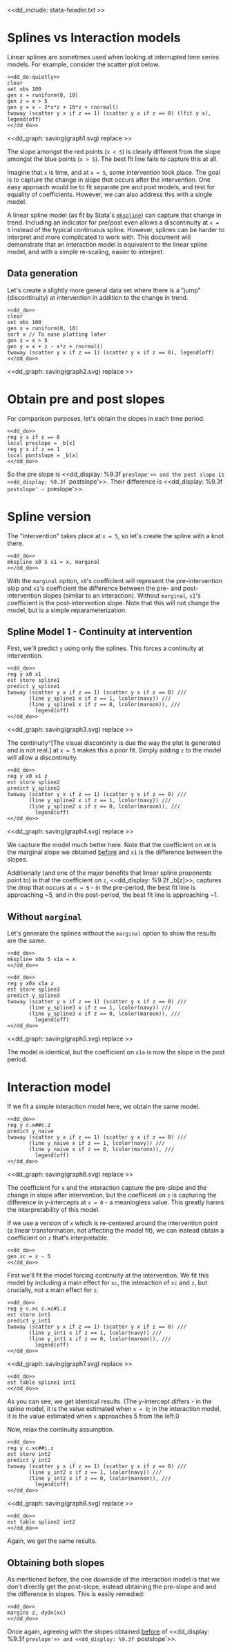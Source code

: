 <<dd_include: stata-header.txt >>

# Splines vs Interaction models

Linear splines are sometimes used when looking at interrupted time series models. For example, consider the scatter plot below.

~~~~
<<dd_do:quietly>>
clear
set obs 100
gen x = runiform(0, 10)
gen z = x > 5
gen y = x - 2*x*z + 10*z + rnormal()
twoway (scatter y x if z == 1) (scatter y x if z == 0) (lfit y x), legend(off)
<</dd_do>>
~~~~

<<dd_graph: saving(graph1.svg) replace >>

The slope amongst the red points (`x < 5`) is clearly different from the slope amongst the blue points (`x > 5`). The best fit line fails to capture
this at all.

Imagine that `x` is time, and at `x = 5`, some intervention took place. The goal is to capture the change in slope that occurs after the
intervention. One easy approach would be to fit separate pre and post models, and test for equality of coefficients. However, we can also address this
with a single model.

A linear spline model (as fit by Stata's [`mkspline`](https://www.stata.com/manuals/rmkspline.pdf)) can capture that change in trend. Including an
indicator for pre/post even allows a discontinuity at `x = 5` instead of the typical continuous spline. However, splines can be harder to interpret
and more complicated to work with. This document will demonstrate that an interaction model is equivalent to the linear spline model, and with a
simple re-scaling, easier to interpret.

## Data generation

Let's create a slightly more general data set where there is a "jump" (discontinuity) at intervention in addition to the change in trend.

~~~~
<<dd_do>>
clear
set obs 100
gen x = runiform(0, 10)
sort x // To ease plotting later
gen z = x > 5
gen y = x + z - x*z + rnormal()
twoway (scatter y x if z == 1) (scatter y x if z == 0), legend(off)
<</dd_do>>
~~~~

<<dd_graph: saving(graph2.svg) replace >>

# Obtain pre and post slopes

For comparison purposes, let's obtain the slopes in each time period.

~~~~
<<dd_do>>
reg y x if z == 0
local preslope = _b[x]
reg y x if z == 1
local postslope = _b[x]
<</dd_do>>
~~~~

So the pre slope is <<dd_display: %9.3f `preslope'>> and the post slope is <<dd_display: %9.3f `postslope'>>. Their difference is
<<dd_display: %9.3f `postslope' - `preslope'>>.

# Spline version

The "intervention" takes place at `x = 5`, so let's create the spline with a knot there.

~~~~
<<dd_do>>
mkspline x0 5 x1 = x, marginal
<</dd_do>>
~~~~

With the `marginal` option, `x0`'s coefficient will represent the pre-intervention slop and `x1`'s coefficient the difference between the pre- and
post-intervention slopes (similar to an interaction). Without `marginal`, `x1`'s coefficient is the post-intervention slope. Note that this will not
change the model, but is a simple reparameterization.

## Spline Model 1 - Continuity at intervention

First, we'll predict `y` using only the splines. This forces a continuity at intervention.

~~~~
<<dd_do>>
reg y x0 x1
est store spline1
predict y_spline1
twoway (scatter y x if z == 1) (scatter y x if z == 0) ///
       (line y_spline1 x if z == 1, lcolor(navy)) ///
       (line y_spline1 x if z == 0, lcolor(maroon)), ///
         legend(off)
<</dd_do>>
~~~~

<<dd_graph: saving(graph3.svg) replace >>

The continuity^[The visual discontinity is due the way the plot is generated and is not real.] at `x = 5` makes this a poor fit. Simply adding `z` to
the model will allow a discontinuity.

~~~~
<<dd_do>>
reg y x0 x1 z
est store spline2
predict y_spline2
twoway (scatter y x if z == 1) (scatter y x if z == 0) ///
       (line y_spline2 x if z == 1, lcolor(navy)) ///
       (line y_spline2 x if z == 0, lcolor(maroon)), ///
         legend(off)
<</dd_do>>
~~~~

<<dd_graph: saving(graph4.svg) replace >>

We capture the model much better here. Note that the coefficient on `x0` is the marginal slope we obtained [before](#obtain-pre-and-post-slopes) and
`x1` is the difference between the slopes.

Additionally (and one of the major benefits that linear spline proponents point to) is that the coefficient on `z`, <<dd_display: %9.2f _b[z]>>,
captures the drop that occurs at `x = 5` - in the pre-period, the best fit line is approaching ~5, and in the post-period, the best fit line is
approaching ~1.

## Without `marginal`

Let's generate the splines without the `marginal` option to show the results are the same.

~~~~
<<dd_do>>
mkspline x0a 5 x1a = x
<</dd_do>>
~~~~

~~~~
<<dd_do>>
reg y x0a x1a z
est store spline3
predict y_spline3
twoway (scatter y x if z == 1) (scatter y x if z == 0) ///
       (line y_spline3 x if z == 1, lcolor(navy)) ///
       (line y_spline3 x if z == 0, lcolor(maroon)), ///
         legend(off)
<</dd_do>>
~~~~

<<dd_graph: saving(graph5.svg) replace >>

The model is identical, but the coefficient on `x1a` is now the slope in the post period.

# Interaction model

If we fit a simple interaction model here, we obtain the same model.

~~~~
<<dd_do>>
reg y c.x##c.z
predict y_naive
twoway (scatter y x if z == 1) (scatter y x if z == 0) ///
       (line y_naive x if z == 1, lcolor(navy)) ///
       (line y_naive x if z == 0, lcolor(maroon)), ///
         legend(off)
<</dd_do>>
~~~~

<<dd_graph: saving(graph6.svg) replace >>

The coefficient for `x` and the interaction capture the pre-slope and the change in slope after intervention, but the coefficent on `z` is capturing
the difference in y-intercepts at `x = 0` - a meaningless value. This greatly harms the interpretability of this model.

If we use a version of `x` which is re-centered around the intervention point (a linear transformation, not affecting the model fit), we can instead
obtain a coefficient on `z` that's interpretable.

~~~~
<<dd_do>>
gen xc = x - 5
<</dd_do>>
~~~~

First we'll fit the model forcing continuity at the intervention. We fit this model by including a main effect for `xc`, the interaction of `xc` and
`z`, but crucially, *not* a main effect for `z`.

~~~~
<<dd_do>>
reg y c.xc c.xc#i.z
est store int1
predict y_int1
twoway (scatter y x if z == 1) (scatter y x if z == 0) ///
       (line y_int1 x if z == 1, lcolor(navy)) ///
       (line y_int1 x if z == 0, lcolor(maroon)), ///
         legend(off)
<</dd_do>>
~~~~

<<dd_graph: saving(graph7.svg) replace >>

~~~~
<<dd_do>>
est table spline1 int1
<</dd_do>>
~~~~

As you can see, we get identical results. (The y-intercept differs - in the spline model, it is the value estimated when `x = 0`; in the interaction
model, it is the value estimated when `x` approaches 5 from the left.0

Now, relax the continuity assumption.

~~~~
<<dd_do>>
reg y c.xc##i.z
est store int2
predict y_int2
twoway (scatter y x if z == 1) (scatter y x if z == 0) ///
       (line y_int2 x if z == 1, lcolor(navy)) ///
       (line y_int2 x if z == 0, lcolor(maroon)), ///
         legend(off)
<</dd_do>>
~~~~

<<dd_graph: saving(graph8.svg) replace >>

~~~~
<<dd_do>>
est table spline2 int2
<</dd_do>>
~~~~
Again, we get the same results.

## Obtaining both slopes

As mentioned before, the one downside of the interaction model is that we don't directly get the post-slope, instead obtaining the pre-slope and and
the difference in slopes. This is easily remedied:

~~~~
<<dd_do>>
margins z, dydx(xc)
<</dd_do>>
~~~~

Once again, agreeing with the slopes obtained [before](#obtain-pre-and-post-slopes) of <<dd_display: %9.3f `preslope'>> and
<<dd_display: %9.3f `postslope'>>.

